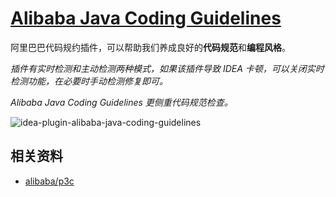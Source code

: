 # [Alibaba Java Coding Guidelines](https://plugins.jetbrains.com/plugin/10046-alibaba-java-coding-guidelines)

阿里巴巴代码规约插件，可以帮助我们养成良好的**代码规范**和**编程风格**。

*插件有实时检测和主动检测两种模式，如果该插件导致 IDEA 卡顿，可以关闭实时检测功能，在必要时手动检测修复即可。*

*Alibaba Java Coding Guidelines 更侧重代码规范检查。*

![idea-plugin-alibaba-java-coding-guidelines](https://rmt.ladydaily.com/fetch/seven/storage/image-20210731135811259.png)

## 相关资料

- [alibaba/p3c](https://github.com/alibaba/p3c)
